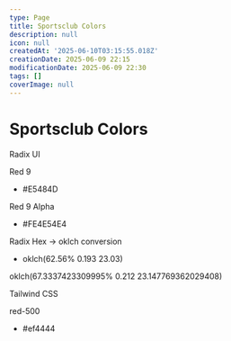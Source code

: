 ```yaml
---
type: Page
title: Sportsclub Colors
description: null
icon: null
createdAt: '2025-06-10T03:15:55.018Z'
creationDate: 2025-06-09 22:15
modificationDate: 2025-06-09 22:30
tags: []
coverImage: null
---
```


# Sportsclub Colors



Radix UI

Red 9

- ​#E5484D

Red 9 Alpha

- #FE4E54E4

Radix Hex -> oklch conversion

- oklch(62.56% 0.193 23.03)

oklch(67.3337423309995% 0.212 23.147769362029408)



Tailwind CSS

red-500

- #ef4444

